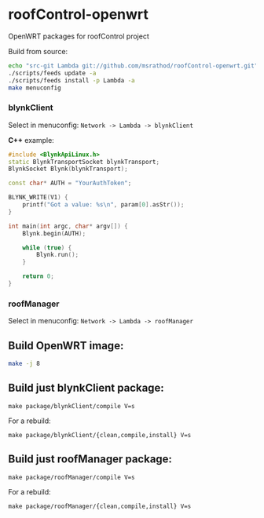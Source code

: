# roofControl-openwrt
OpenWRT packages for roofControl project

Build from source:

```bash
echo "src-git Lambda git://github.com/msrathod/roofControl-openwrt.git" >> ./feeds.conf
./scripts/feeds update -a
./scripts/feeds install -p Lambda -a
make menuconfig
```
### blynkClient

Select in menuconfig: ```Network -> Lambda -> blynkClient```

**C++** example:
```cpp
#include <BlynkApiLinux.h>
static BlynkTransportSocket blynkTransport;
BlynkSocket Blynk(blynkTransport);

const char* AUTH = "YourAuthToken";

BLYNK_WRITE(V1) {
    printf("Got a value: %s\n", param[0].asStr());
}

int main(int argc, char* argv[]) {
    Blynk.begin(AUTH);

    while (true) {
        Blynk.run();
    }

    return 0;
}
```
### roofManager

Select in menuconfig: ```Network -> Lambda -> roofManager```

## Build OpenWRT image:
```bash
make -j 8
```

## Build just blynkClient package:
```
make package/blynkClient/compile V=s
```

For a rebuild:
```
make package/blynkClient/{clean,compile,install} V=s
```
## Build just roofManager package:
```
make package/roofManager/compile V=s
```

For a rebuild:
```
make package/roofManager/{clean,compile,install} V=s
```
